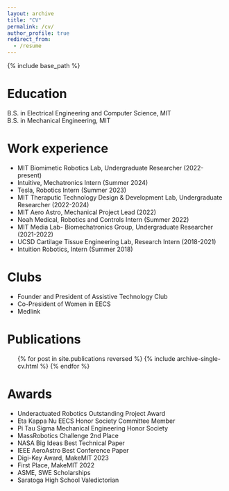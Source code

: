 ```yaml
---
layout: archive
title: "CV"
permalink: /cv/
author_profile: true
redirect_from:
  - /resume
---
```


{% include base_path %}

Education
======
B.S. in Electrical Engineering and Computer Science, MIT\
B.S. in Mechanical Engineering, MIT

Work experience
======
* MIT Biomimetic Robotics Lab, Undergraduate Researcher (2022-present)
* Intuitive, Mechatronics Intern (Summer 2024)
* Tesla, Robotics Intern (Summer 2023)
* MIT Theraputic Technology Design & Development Lab, Undergraduate Researcher (2022-2024)
* MIT Aero Astro, Mechanical Project Lead (2022)
* Noah Medical, Robotics and Controls Intern (Summer 2022)
* MIT Media Lab- Biomechatronics Group, Undergraduate Researcher (2021-2022)
* UCSD Cartilage Tissue Engineering Lab, Research Intern (2018-2021)
* Intuition Robotics, Intern (Summer 2018)

Clubs
======
* Founder and President of Assistive Technology Club
* Co-President of Women in EECS
* Medlink

Publications
======
  <ul>{% for post in site.publications reversed %}
    {% include archive-single-cv.html %}
  {% endfor %}</ul>
  
  
Awards
======
* Underactuated Robotics Outstanding Project Award
* Eta Kappa Nu EECS Honor Society Committee Member
* Pi Tau Sigma Mechanical Engineering Honor Society
* MassRobotics Challenge 2nd Place
* NASA Big Ideas Best Technical Paper
* IEEE AeroAstro Best Conference Paper 
* Digi-Key Award, MakeMIT 2023
* First Place, MakeMIT 2022
* ASME, SWE Scholarships
* Saratoga High School Valedictorian 
  
